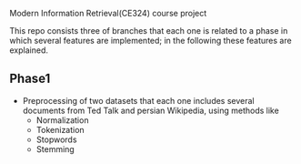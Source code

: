 Modern Information Retrieval(CE324) course project

This repo consists three of branches that each one is related to a phase in which several features are implemented; in the following these features are explained.

## Phase1
* Preprocessing of two datasets that each one includes several documents from Ted Talk and persian Wikipedia, using methods like
  * Normalization
  * Tokenization
  * Stopwords
  * Stemming
